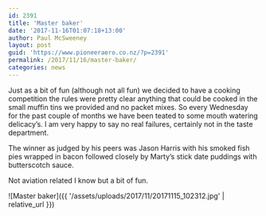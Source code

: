 ```yaml
---
id: 2391
title: 'Master baker'
date: '2017-11-16T01:07:18+13:00'
author: Paul McSweeney
layout: post
guid: 'https://www.pioneeraero.co.nz/?p=2391'
permalink: /2017/11/16/master-baker/
categories: news
---
```


Just as a bit of fun (although not all fun) we decided to have a cooking competition the rules were pretty clear anything that could be cooked in the small muffin tins we provided and no packet mixes. So every Wednesday for the past couple of months we have been teated to some mouth watering delicacy’s. I am very happy to say no real failures, certainly not in the taste department.

The winner as judged by his peers was Jason Harris with his smoked fish pies wrapped in bacon followed closely by Marty’s stick date puddings with butterscotch sauce.

Not aviation related I know but a bit of fun.

![Master baker]({{ '/assets/uploads/2017/11/20171115_102312.jpg' | relative_url }})
